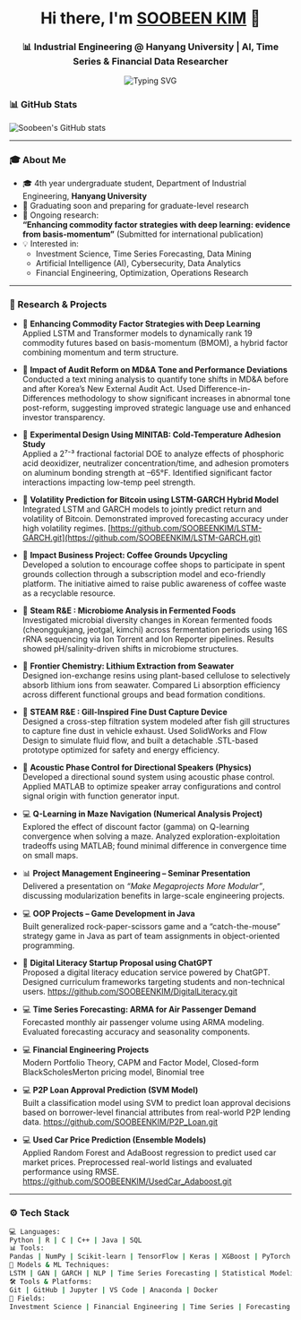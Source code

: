 <h1 align="center">Hi there, I'm <a href="https://github.com/soobeenkim" target="_blank">SOOBEEN KIM</a> 👋</h1>
<h3 align="center">📊 Industrial Engineering @ Hanyang University | AI, Time Series & Financial Data Researcher</h3>

<p align="center">
  <img src="https://readme-typing-svg.herokuapp.com?font=Fira+Code&size=22&duration=2500&pause=1000&center=true&width=500&lines=AI+%7C+Finance+%7C+Optimization;Security+%7C+Data+Mining+%7C+Forecasting;Time+Series+%7C+NLP+%7C+ML" alt="Typing SVG" />
</p>

### 📊 GitHub Stats
![Soobeen's GitHub stats](https://github-readme-stats.vercel.app/api?username=soobeenkim&show_icons=true&theme=radical)

---

### 🎓 About Me

- 🎓 4th year undergraduate student, Department of Industrial Engineering, **Hanyang University**
- 📌 Graduating soon and preparing for graduate-level research
- 🧪 Ongoing research:  
  **“Enhancing commodity factor strategies with deep learning: evidence from basis-momentum”** (Submitted for international publication)
- 💡 Interested in:
  - Investment Science, Time Series Forecasting, Data Mining  
  - Artificial Intelligence (AI), Cybersecurity, Data Analytics  
  - Financial Engineering, Optimization, Operations Research

---

### 🧠 Research & Projects

- 🧾 **Enhancing Commodity Factor Strategies with Deep Learning**  
  Applied LSTM and Transformer models to dynamically rank 19 commodity futures based on basis-momentum (BMOM), a hybrid factor combining momentum and term structure.

- 🧾 **Impact of Audit Reform on MD&A Tone and Performance Deviations**  
  Conducted a text mining analysis to quantify tone shifts in MD&A before and after Korea’s New External Audit Act. Used Difference-in-Differences methodology to show significant increases in abnormal tone post-reform, suggesting improved strategic language use and enhanced investor transparency.

- 🧾 **Experimental Design Using MINITAB: Cold-Temperature Adhesion Study**  
  Applied a 2⁷⁻³ fractional factorial DOE to analyze effects of phosphoric acid deoxidizer, neutralizer concentration/time, and adhesion promoters on aluminum bonding strength at –65°F. Identified significant factor interactions impacting low-temp peel strength.

- 🧾 **Volatility Prediction for Bitcoin using LSTM-GARCH Hybrid Model**  
  Integrated LSTM and GARCH models to jointly predict return and volatility of Bitcoin. Demonstrated improved forecasting accuracy under high volatility regimes.
  [https://github.com/SOOBEENKIM/LSTM-GARCH.git](https://github.com/SOOBEENKIM/LSTM-GARCH.git)

- 🌱 **Impact Business Project: Coffee Grounds Upcycling**  
  Developed a solution to encourage coffee shops to participate in spent grounds collection through a subscription model and eco-friendly platform. The initiative aimed to raise public awareness of coffee waste as a recyclable resource.
- 🧪 **Steam R&E : Microbiome Analysis in Fermented Foods**  
  Investigated microbial diversity changes in Korean fermented foods (cheonggukjang, jeotgal, kimchi) across fermentation periods using 16S rRNA sequencing via Ion Torrent and Ion Reporter pipelines. Results showed pH/salinity-driven shifts in microbiome structures.  
- 🧪 **Frontier Chemistry: Lithium Extraction from Seawater**  
  Designed ion-exchange resins using plant-based cellulose to selectively absorb lithium ions from seawater. Compared Li absorption efficiency across different functional groups and bead formation conditions.
- 🧪 **STEAM R&E : Gill-Inspired Fine Dust Capture Device**  
  Designed a cross-step filtration system modeled after fish gill structures to capture fine dust in vehicle exhaust. Used SolidWorks and Flow Design to simulate fluid flow, and built a detachable .STL-based prototype optimized for safety and energy efficiency.
- 🧪 **Acoustic Phase Control for Directional Speakers (Physics)**  
  Developed a directional sound system using acoustic phase control. Applied MATLAB to optimize speaker array configurations and control signal origin with function generator input.

- 💻 **Q-Learning in Maze Navigation (Numerical Analysis Project)**  
  Explored the effect of discount factor (gamma) on Q-learning convergence when solving a maze. Analyzed exploration-exploitation tradeoffs using MATLAB; found minimal difference in convergence time on small maps.

- 📊 **Project Management Engineering – Seminar Presentation**  
  Delivered a presentation on *“Make Megaprojects More Modular”*, discussing modularization benefits in large-scale engineering projects.

- 💻 **OOP Projects – Game Development in Java**  
  Built generalized rock-paper-scissors game and a “catch-the-mouse” strategy game in Java as part of team assignments in object-oriented programming.

- 🤖 **Digital Literacy Startup Proposal using ChatGPT**  
  Proposed a digital literacy education service powered by ChatGPT. Designed curriculum frameworks targeting students and non-technical users.
  https://github.com/SOOBEENKIM/DigitalLiteracy.git

- 💻 **Time Series Forecasting: ARMA for Air Passenger Demand**  
  Forecasted monthly air passenger volume using ARMA modeling. Evaluated forecasting accuracy and seasonality components.

- 💻 **Financial Engineering Projects**  
  Modern Portfolio Theory, CAPM and Factor Model, Closed-form BlackScholesMerton pricing model, Binomial tree

- 💻 **P2P Loan Approval Prediction (SVM Model)**  
  Built a classification model using SVM to predict loan approval decisions based on borrower-level financial attributes from real-world P2P lending data.
  https://github.com/SOOBEENKIM/P2P_Loan.git

- 💻 **Used Car Price Prediction (Ensemble Models)**  
  Applied Random Forest and AdaBoost regression to predict used car market prices. Preprocessed real-world listings and evaluated performance using RMSE.
  https://github.com/SOOBEENKIM/UsedCar_Adaboost.git

---

### ⚙️ Tech Stack

```bash
💻 Languages:
Python | R | C | C++ | Java | SQL  
📊 Tools:
Pandas | NumPy | Scikit-learn | TensorFlow | Keras | XGBoost | PyTorch
🧠 Models & ML Techniques:
LSTM | GAN | GARCH | NLP | Time Series Forecasting | Statistical Modeling (R, STATA, MINITAB)
🛠️ Tools & Platforms:
Git | GitHub | Jupyter | VS Code | Anaconda | Docker  
🧮 Fields:
Investment Science | Financial Engineering | Time Series | Forecasting | Machine Learning | Data Mining | Optimization | Cybersecurity | ADSP
